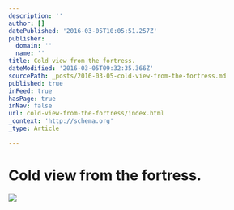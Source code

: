 ```yaml
---
description: ''
author: []
datePublished: '2016-03-05T10:05:51.257Z'
publisher:
  domain: ''
  name: ''
title: Cold view from the fortress.
dateModified: '2016-03-05T09:32:35.366Z'
sourcePath: _posts/2016-03-05-cold-view-from-the-fortress.md
published: true
inFeed: true
hasPage: true
inNav: false
url: cold-view-from-the-fortress/index.html
_context: 'http://schema.org'
_type: Article

---
```

# Cold view from the fortress.
![](https://the-grid-user-content.s3-us-west-2.amazonaws.com/31b78236-5587-4976-a312-941e1f535833.png)